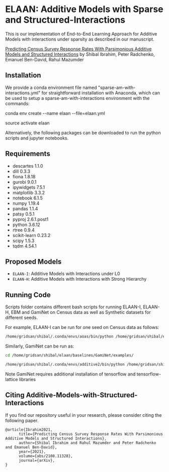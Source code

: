 # ELAAN: Additive Models with Sparse and Structured-Interactions

This is our implementation of End-to-End Learning Approach for Additive Models with interactions under sparsity as described in our manuscript.

[Predicting Census Survey Response Rates With Parsimonious Additive Models and Structured Interactions](http://arxiv.org/abs/2108.11328) by Shibal Ibrahim, Peter Radchenko, Emanuel Ben-David, Rahul Mazumder

## Installation
We provide a conda environment file named "sparse-am-with-interactions.yml" for straightforward installation with Anaconda, which can be used to setup a sparse-am-with-interactions environment with the commands:

conda env create --name elaan --file=elaan.yml

source activate elaan

Alternatively, the following packages can be downloaded to run the python scripts and jupyter notebooks.

## Requirements
* descartes                 1.1.0
* dill                      0.3.3 
* fiona                     1.8.18
* gurobi                    9.0.1 
* ipywidgets                7.5.1
* matplotlib                3.3.2 
* notebook                  6.1.5
* numpy                     1.19.4 
* pandas                    1.1.4
* patsy                     0.5.1
* pyproj                    2.6.1.post1
* python                    3.6.12 
* rtree                     0.9.4
* scikit-learn              0.23.2
* scipy                     1.5.3
* tqdm                      4.54.1
 
## Proposed Models
* `ELAAN-I`: Additive Models with Interactions under L0
* `ELAAN-H`: Additive Models with Interactions with Strong Hierarchy

## Running Code
Scripts folder contains different bash scripts for running ELAAN-I, ELAAN-H, EBM and GamiNet on Census data as well as Synthetic datasets for different seeds.

For example, ELAAN-I can be run for one seed on Census data as follows:
```bash
/home/gridsan/shibal/.conda/envs/aoas/bin/python /home/gridsan/shibal/elaan/src/elaani/elaani_census.py --load_directory '/home/gridsan/shibal/elaan/Census-Data' --seed 1 --relative_penalty 1.0 --grid_search 'reduced' --run_first_round --version 1 --eval_criteria 'mse' --logging
```

Similarly, GamiNet can be run as: 
```bash
cd /home/gridsan/shibal/elaan/baselines/GamiNet/examples/

/home/gridsan/shibal/.conda/envs/additive2/bin/python /home/gridsan/shibal/elaan/baselines/GamiNet/examples/gaminet_census.py --load_directory '/home/gridsan/shibal/elaan/Census-Data' --seed 1 --version 1
```
Note GamiNet requires additional installation of tensorflow and tensorflow-lattice libraries 


## Citing Additive-Models-with-Structured-Interactions
If you find our repository useful in your research, please consider citing the following paper.

```
@article{Ibrahim2021,
      title={Predicting Census Survey Response Rates With Parsimonious Additive Models and Structured Interactions}, 
      author={Shibal Ibrahim and Rahul Mazumder and Peter Radchenko and Emanuel Ben-David},
      year={2021},
      volume={abs/2108.11328},
      journal={arXiv},
}
```


